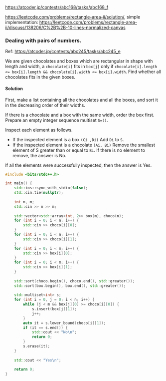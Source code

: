 https://atcoder.jp/contests/abc168/tasks/abc168_f

https://leetcode.com/problems/rectangle-area-ii/solution/, simple implementation: https://leetcode.com/problems/rectangle-area-ii/discuss/138206/C%2B%2B-10-lines-normalized-canvas

### Dealing with pairs of numbers.

Ref: https://atcoder.jp/contests/abc245/tasks/abc245_e

We are given chocolates and boxes which are rectangular in shape with length and width, a `chocolate[i]` fits in `box[j]` only if `chocolate[i].length <= box[i].length && chocolate[i].width <= box[i].width`. Find whether all chocolates fits in the given boxes.

#### Solution

First, make a list containing all the chocolates and all the boxes, and sort it in the decreasing order of their widths. 

If there is a chocolate and a box with the same width, order the box first. 
Prepare an empty integer sequence multiset `S=()`. 

Inspect each element as follows. 
* If the inspected element is a box `(Ci ,Di)` Add `Di` to `S`. 
* If the inspected element is a chocolate `(Ai, Bi)` Remove the smallest element of S greater than or equal to `Bi`. If there is no element to remove, the answer is No. 

If all the elements were successfully inspected, then the answer is Yes.

```cpp
#include <bits/stdc++.h>

int main() {
    std::ios::sync_with_stdio(false);
    std::cin.tie(nullptr);
    
    int n, m;
    std::cin >> n >> m;
    
    std::vector<std::array<int, 2>> box(m), choco(n);
    for (int i = 0; i < n; i++) {
        std::cin >> choco[i][0];
    }
    for (int i = 0; i < n; i++) {
        std::cin >> choco[i][1];
    }
    for (int i = 0; i < m; i++) {
        std::cin >> box[i][0];
    }
    for (int i = 0; i < m; i++) {
        std::cin >> box[i][1];
    }
        
    std::sort(choco.begin(), choco.end(), std::greater());
    std::sort(box.begin(), box.end(), std::greater());
    
    std::multiset<int> s;
    for (int i = 0, j = 0; i < n; i++) {
        while (j < m && box[j][0] >= choco[i][0]) {
            s.insert(box[j][1]);
            j++;
        }
        auto it = s.lower_bound(choco[i][1]);
        if (it == s.end()) {
            std::cout << "No\n";
            return 0;
        }
        s.erase(it);
    }
    
    std::cout << "Yes\n";
    
    return 0;
}
```
